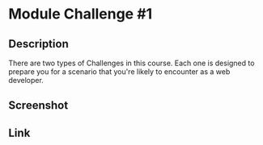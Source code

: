 # Module Challenge #1

## Description

There are two types of Challenges in this course. Each one is designed to prepare you for a scenario that you're likely to encounter as a web developer.

## Screenshot

## Link
